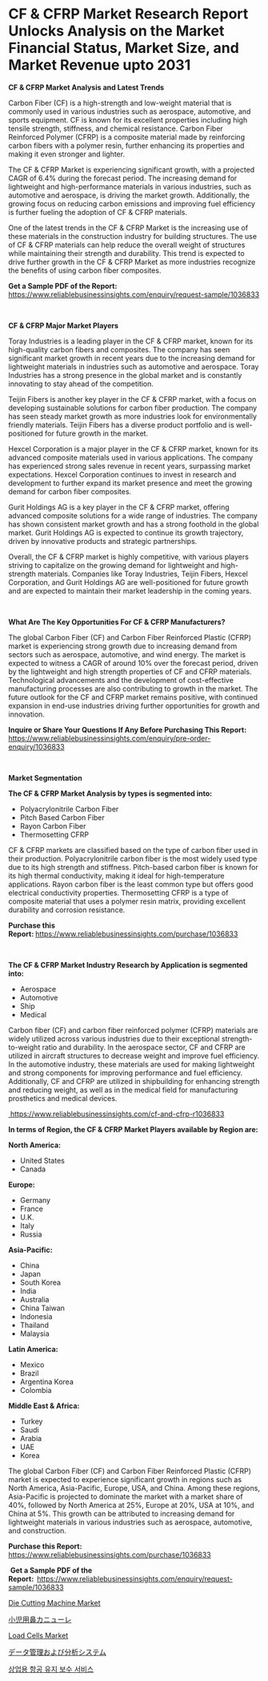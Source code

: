 <p><h1>CF & CFRP Market Research Report Unlocks Analysis on the Market Financial Status, Market Size, and Market Revenue upto 2031</h1></p><p><strong>CF & CFRP Market Analysis and Latest Trends</strong></p>
<p><p>Carbon Fiber (CF) is a high-strength and low-weight material that is commonly used in various industries such as aerospace, automotive, and sports equipment. CF is known for its excellent properties including high tensile strength, stiffness, and chemical resistance. Carbon Fiber Reinforced Polymer (CFRP) is a composite material made by reinforcing carbon fibers with a polymer resin, further enhancing its properties and making it even stronger and lighter.</p><p>The CF & CFRP Market is experiencing significant growth, with a projected CAGR of 6.4% during the forecast period. The increasing demand for lightweight and high-performance materials in various industries, such as automotive and aerospace, is driving the market growth. Additionally, the growing focus on reducing carbon emissions and improving fuel efficiency is further fueling the adoption of CF & CFRP materials.</p><p>One of the latest trends in the CF & CFRP Market is the increasing use of these materials in the construction industry for building structures. The use of CF & CFRP materials can help reduce the overall weight of structures while maintaining their strength and durability. This trend is expected to drive further growth in the CF & CFRP Market as more industries recognize the benefits of using carbon fiber composites.</p></p>
<p><strong>Get a Sample PDF of the Report:&nbsp;</strong> <a href="https://www.reliablebusinessinsights.com/enquiry/request-sample/1036833">https://www.reliablebusinessinsights.com/enquiry/request-sample/1036833</a></p>
<p>&nbsp;</p>
<p><strong>CF & CFRP Major Market Players</strong></p>
<p><p>Toray Industries is a leading player in the CF & CFRP market, known for its high-quality carbon fibers and composites. The company has seen significant market growth in recent years due to the increasing demand for lightweight materials in industries such as automotive and aerospace. Toray Industries has a strong presence in the global market and is constantly innovating to stay ahead of the competition.</p><p>Teijin Fibers is another key player in the CF & CFRP market, with a focus on developing sustainable solutions for carbon fiber production. The company has seen steady market growth as more industries look for environmentally friendly materials. Teijin Fibers has a diverse product portfolio and is well-positioned for future growth in the market.</p><p>Hexcel Corporation is a major player in the CF & CFRP market, known for its advanced composite materials used in various applications. The company has experienced strong sales revenue in recent years, surpassing market expectations. Hexcel Corporation continues to invest in research and development to further expand its market presence and meet the growing demand for carbon fiber composites.</p><p>Gurit Holdings AG is a key player in the CF & CFRP market, offering advanced composite solutions for a wide range of industries. The company has shown consistent market growth and has a strong foothold in the global market. Gurit Holdings AG is expected to continue its growth trajectory, driven by innovative products and strategic partnerships.</p><p>Overall, the CF & CFRP market is highly competitive, with various players striving to capitalize on the growing demand for lightweight and high-strength materials. Companies like Toray Industries, Teijin Fibers, Hexcel Corporation, and Gurit Holdings AG are well-positioned for future growth and are expected to maintain their market leadership in the coming years.</p></p>
<p>&nbsp;</p>
<p><strong>What Are The Key Opportunities For CF & CFRP Manufacturers?</strong></p>
<p><p>The global Carbon Fiber (CF) and Carbon Fiber Reinforced Plastic (CFRP) market is experiencing strong growth due to increasing demand from sectors such as aerospace, automotive, and wind energy. The market is expected to witness a CAGR of around 10% over the forecast period, driven by the lightweight and high strength properties of CF and CFRP materials. Technological advancements and the development of cost-effective manufacturing processes are also contributing to growth in the market. The future outlook for the CF and CFRP market remains positive, with continued expansion in end-use industries driving further opportunities for growth and innovation.</p></p>
<p><strong>Inquire or Share Your Questions If Any Before Purchasing This Report:</strong> <a href="https://www.reliablebusinessinsights.com/enquiry/pre-order-enquiry/1036833">https://www.reliablebusinessinsights.com/enquiry/pre-order-enquiry/1036833</a></p>
<p>&nbsp;</p>
<p><strong>Market Segmentation</strong></p>
<p><strong>The CF & CFRP Market Analysis by types is segmented into:</strong></p>
<p><ul><li>Polyacrylonitrile Carbon Fiber</li><li>Pitch Based Carbon Fiber</li><li>Rayon Carbon Fiber</li><li>Thermosetting CFRP</li></ul></p>
<p><p>CF & CFRP markets are classified based on the type of carbon fiber used in their production. Polyacrylonitrile carbon fiber is the most widely used type due to its high strength and stiffness. Pitch-based carbon fiber is known for its high thermal conductivity, making it ideal for high-temperature applications. Rayon carbon fiber is the least common type but offers good electrical conductivity properties. Thermosetting CFRP is a type of composite material that uses a polymer resin matrix, providing excellent durability and corrosion resistance.</p></p>
<p><strong>Purchase this Report:&nbsp;</strong><a href="https://www.reliablebusinessinsights.com/purchase/1036833">https://www.reliablebusinessinsights.com/purchase/1036833</a></p>
<p>&nbsp;</p>
<p><strong>The CF & CFRP Market Industry Research by Application is segmented into:</strong></p>
<p><ul><li>Aerospace</li><li>Automotive</li><li>Ship</li><li>Medical</li></ul></p>
<p><p>Carbon fiber (CF) and carbon fiber reinforced polymer (CFRP) materials are widely utilized across various industries due to their exceptional strength-to-weight ratio and durability. In the aerospace sector, CF and CFRP are utilized in aircraft structures to decrease weight and improve fuel efficiency. In the automotive industry, these materials are used for making lightweight and strong components for improving performance and fuel efficiency. Additionally, CF and CFRP are utilized in shipbuilding for enhancing strength and reducing weight, as well as in the medical field for manufacturing prosthetics and medical devices.</p></p>
<p><a href="https://www.reliablebusinessinsights.com/cf-and-cfrp-r1036833">&nbsp;https://www.reliablebusinessinsights.com/cf-and-cfrp-r1036833</a></p>
<p><strong>In terms of Region, the CF & CFRP Market Players available by Region are:</strong></p>
<p>
    <p> <strong> North America: </strong>
        <ul>
            <li>United States</li>
            <li>Canada</li>
        </ul>
        </p> 
    <p> <strong> Europe: </strong>
        <ul>
            <li>Germany</li>
            <li>France</li>
            <li>U.K.</li>
            <li>Italy</li>
            <li>Russia</li>
        </ul>
        </p> 
    <p> <strong> Asia-Pacific: </strong>
        <ul>
            <li>China</li>
            <li>Japan</li>
            <li>South Korea</li>
            <li>India</li>
            <li>Australia</li>
            <li>China Taiwan</li>
            <li>Indonesia</li>
            <li>Thailand</li>
            <li>Malaysia</li>
        </ul>
        </p> 
    <p> <strong> Latin America: </strong>
        <ul>
            <li>Mexico</li>
            <li>Brazil</li>
            <li>Argentina Korea</li>
            <li>Colombia</li>
        </ul>
        </p> 
    <p> <strong> Middle East & Africa: </strong>
        <ul>
            <li>Turkey</li>
            <li>Saudi</li>
            <li>Arabia</li>
            <li>UAE</li>
            <li>Korea</li>
        </ul>
    </p>
    </p>
<p><p>The global Carbon Fiber (CF) and Carbon Fiber Reinforced Plastic (CFRP) market is expected to experience significant growth in regions such as North America, Asia-Pacific, Europe, USA, and China. Among these regions, Asia-Pacific is projected to dominate the market with a market share of 40%, followed by North America at 25%, Europe at 20%, USA at 10%, and China at 5%. This growth can be attributed to increasing demand for lightweight materials in various industries such as aerospace, automotive, and construction.</p></p>
<p><strong>Purchase this Report: </strong><a href="https://www.reliablebusinessinsights.com/purchase/1036833">https://www.reliablebusinessinsights.com/purchase/1036833</a></p>
<p>&nbsp;<strong>Get a Sample PDF of the Report:&nbsp;&nbsp;</strong><a href="https://www.reliablebusinessinsights.com/enquiry/request-sample/1036833">https://www.reliablebusinessinsights.com/enquiry/request-sample/1036833</a></p>
<p><strong></strong></p>
<p><p><a href="https://github.com/barbarakss89/Market-Research-Report-List-1/blob/main/die-cutting-machine-market.md">Die Cutting Machine Market</a></p><p><a href="https://github.com/CieloStamm/Market-Research-Report-List-1/blob/main/901553888001.md">小児用鼻カニューレ</a></p><p><a href="https://github.com/nicholepatriciadoylenwnrjr0/Market-Research-Report-List-2/blob/main/load-cells-market.md">Load Cells Market</a></p><p><a href="https://github.com/nemesis2824/Market-Research-Report-List-1/blob/main/106775288000.md">データ管理および分析システム</a></p><p><a href="https://github.com/DavidRobb19/Market-Research-Report-List-1/blob/main/252320780880.md">상업용 항공 유지 보수 서비스</a></p></p>